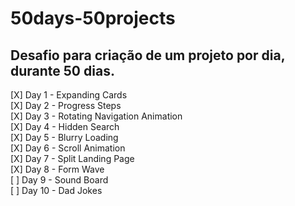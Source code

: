 # 50days-50projects
## Desafio para criação de um projeto por dia, durante 50 dias.

[X] Day 1 - Expanding Cards  
[X] Day 2 - Progress Steps  
[X] Day 3 - Rotating Navigation Animation  
[X] Day 4 - Hidden Search  
[X] Day 5 - Blurry Loading  
[X] Day 6 - Scroll Animation  
[X] Day 7 - Split Landing Page  
[X] Day 8 - Form Wave  
[ ] Day 9 - Sound Board  
[ ] Day 10 - Dad Jokes  